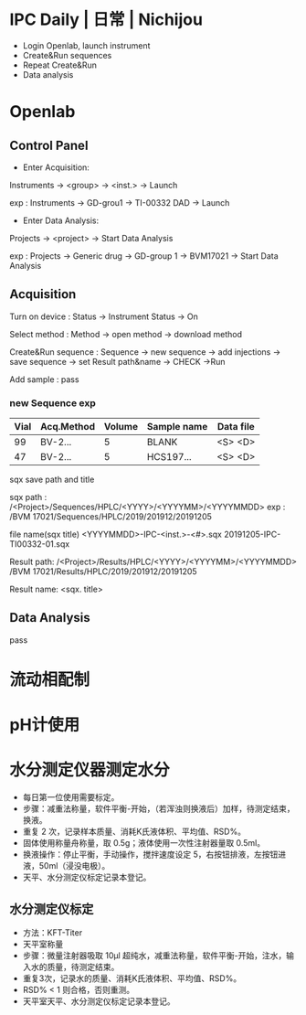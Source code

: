 # IPC Daily | 日常 | Nichijou

- Login Openlab, launch instrument
- Create&Run sequences
- Repeat Create&Run
- Data analysis

# Openlab

## Control Panel

- Enter Acquisition:

Instruments → &lt;group&gt; → &lt;inst.&gt; → Launch

exp : Instruments → GD-grou1 → TI-00332 DAD → Launch



- Enter Data Analysis:

Projects → &lt;project&gt; → Start Data Analysis

exp : Projects → Generic drug → GD-group 1  → BVM17021 → Start Data Analysis

## Acquisition
Turn on device : Status → Instrument Status → On

Select method : Method → open method → download method

Create&Run sequence : Sequence → new sequence → add injections → save sequence → set Result path&name → CHECK →Run

Add sample : pass



### new Sequence exp

| Vial | Acq.Method | Volume | Sample name | Data file |
| ---- | ---------- | ------ | ----------- | --------- |
|99|BV-2...|5|BLANK|&lt;S&gt; &lt;D&gt;|
|47|BV-2...|5|HCS197...|&lt;S&gt; &lt;D&gt;|

sqx save path and title

sqx path : /&lt;Project&gt;/Sequences/HPLC/&lt;YYYY&gt;/&lt;YYYYMM&gt;/&lt;YYYYMMDD&gt;
exp : /BVM 17021/Sequences/HPLC/2019/201912/20191205

file name(sqx title)
&lt;YYYYMMDD&gt;-IPC-&lt;inst.&gt;-&lt;#&gt;.sqx
20191205-IPC-TI00332-01.sqx



Result path:
/&lt;Project&gt;/Results/HPLC/&lt;YYYY&gt;/&lt;YYYYMM&gt;/&lt;YYYYMMDD&gt;
/BVM 17021/Results/HPLC/2019/201912/20191205



Result name:
&lt;sqx. title&gt;

## Data Analysis

pass

# 流动相配制

# pH计使用 

# 水分测定仪器测定水分

- 每日第一位使用需要标定。
- 步骤：减重法称量，软件平衡-开始，（若浑浊则换液后）加样，待测定结束，换液。
- 重复 2 次，记录样本质量、消耗K氏液体积、平均值、RSD%。
- 固体使用称量舟称量，取 0.5g；液体使用一次性注射器量取 0.5ml。
- 换液操作：停止平衡，手动操作，搅拌速度设定 5，右按钮排液，左按钮进液，50ml（浸没电极）。
- 天平、水分测定仪标定记录本登记。

## 水分测定仪标定

- 方法：KFT-Titer
- 天平室称量
- 步骤：微量注射器吸取 10μl 超纯水，减重法称量，软件平衡-开始，注水，输入水的质量，待测定结束。
- 重复3次，记录水的质量、消耗K氏液体积、平均值、RSD%。
- RSD% < 1 则合格，否则重测。
- 天平室天平、水分测定仪标定记录本登记。